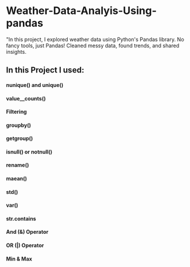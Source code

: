 # Weather-Data-Analyis-Using-pandas
 "In this project, I explored weather data using Python's Pandas library. No fancy tools, just Pandas! Cleaned messy data, found trends, and shared insights.


## In this Project I used:

#### nunique() and unique()
#### value__counts()
#### Filtering 
#### groupby()
#### getgroup()
#### isnull() or notnull()
#### rename()
#### maean()
#### std()
#### var()
#### str.contains
#### And (&) Operator
#### OR (|) Operator
#### Min & Max
